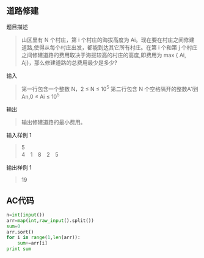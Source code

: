 ## 道路修建

题目描述

> 山区里有 N 个村庄，第 i 个村庄的海拔高度为 Ai。现在要在村庄之间修建道路,使得从每个村庄出发，都能到达其它所有村庄。在第 i 个和第 j 个村庄之间修建道路的费用取决于海拔较高的村庄的高度,即费用为 max { Ai, Aj}，那么修建道路的总费用最少是多少?



输入

> 第一行包含一个整数 N，2 ≤ N ≤ 10<sup>5</sup>
> 第二行包含 N 个空格隔开的整数A1到An,0 ≤ Ai ≤ 10<sup>5</sup>

输出

> 输出修建道路的最小费用。

输入样例 1 


>5  
4　1　8　2　5


输出样例 1
>19

##  AC代码
```python
n=int(input())
arr=map(int,raw_input().split())
sum=0
arr.sort()
for i in range(1,len(arr)):
    sum+=arr[i]
print sum
```